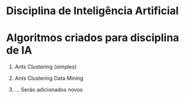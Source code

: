 # Disciplina de Inteligência Artificial
# Algoritmos criados para disciplina de IA

1) Ants Clustering (simples) 

2) Ants Clustering Data Mining

3) ... Serão adicionados novos


